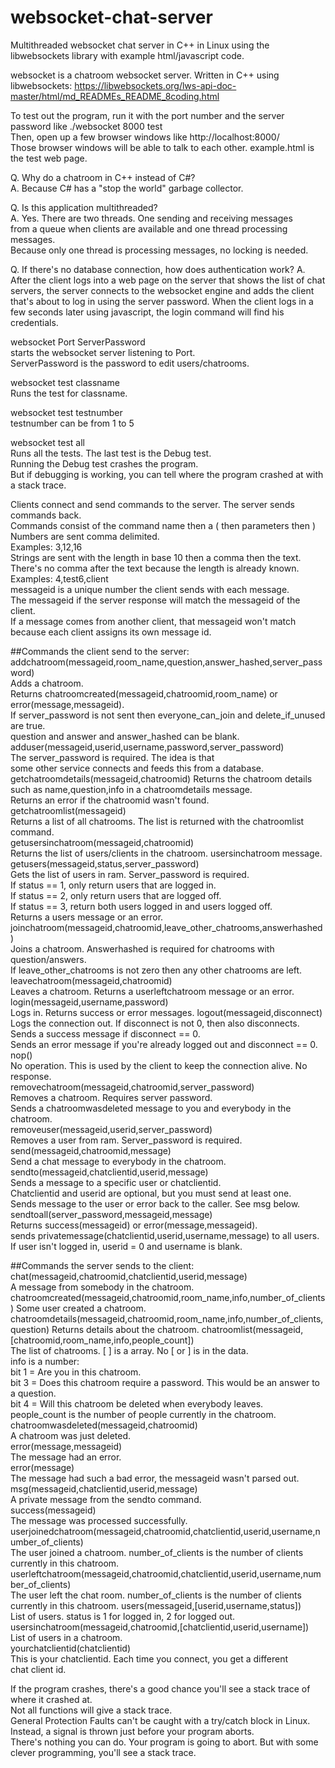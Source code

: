 # websocket-chat-server
Multithreaded websocket chat server in C++ in Linux using the libwebsockets library with example html/javascript code.

websocket is a chatroom websocket server.
Written in C++ using libwebsockets: 
https://libwebsockets.org/lws-api-doc-master/html/md_READMEs_README_8coding.html

To test out the program, run it with the port number and the server password like ./websocket 8000 test  
Then, open up a few browser windows like http://localhost:8000/  
Those browser windows will be able to talk to each other. example.html is the test web page.

Q. Why do a chatroom in C++ instead of C#?  
A. Because C# has a "stop the world" garbage collector.  

Q. Is this application multithreaded?  
A. Yes. There are two threads. One sending and receiving messages  
   from a queue when clients are available and one thread processing messages.  
   Because only one thread is processing messages, no locking is needed.
   
Q. If there's no database connection, how does authentication work?
A. After the client logs into a web page on the server that shows the list
   of chat servers, the server connects to the websocket engine and adds
   the client that's about to log in using the server password. When the
   client logs in a few seconds later using javascript, the login command
   will find his credentials.

websocket Port ServerPassword  
	starts the websocket server listening to Port.  
	ServerPassword is the password to edit users/chatrooms.  

websocket test classname  
	Runs the test for classname.  

websocket test testnumber  
	testnumber can be from 1 to 5  

websocket test all  
	Runs all the tests. The last test is the Debug test.   
  Running the Debug test crashes the program.  
  But if debugging is working, you can tell where the program crashed at with a stack trace.  
	
Clients connect and send commands to the server. The server sends commands back.  
Commands consist of the command name then a ( then parameters then )  
Numbers are sent comma delimited.   
Examples: 3,12,16  
Strings are sent with the length in base 10 then a comma then the text.  
There's no comma after the text because the length is already known.  
Examples: 4,test6,client  
messageid is a unique number the client sends with each message.  
The messageid if the server response will match the messageid of the client.  
If a message comes from another client, that messageid won't match  
because each client assigns its own message id.  

##Commands the client send to the server:  
	addchatroom(messageid,room_name,question,answer_hashed,server_password)  
		Adds a chatroom.  
		Returns chatroomcreated(messageid,chatroomid,room_name) or error(message,messageid).  
		If server_password is not sent then everyone_can_join and delete_if_unused are true.  
		question and answer and answer_hashed can be blank.  
	adduser(messageid,userid,username,password,server_password)  
		The server_password is required. The idea is that   
		some other service connects and feeds this from a database.  
	getchatroomdetails(messageid,chatroomid)
		Returns the chatroom details such as name,question,info in a chatroomdetails message.  
		Returns an error if the chatroomid wasn't found.  
	getchatroomlist(messageid)  
		Returns a list of all chatrooms. The list is returned with the chatroomlist command.  
	getusersinchatroom(messageid,chatroomid)  
		Returns the list of users/clients in the chatroom. usersinchatroom message.  
	getusers(messageid,status,server_password)  
		Gets the list of users in ram. Server_password is required.  
		If status == 1, only return users that are logged in.  
		If status == 2, only return users that are logged off.  
		If status == 3, return both users logged in and users logged off.  
		Returns a users message or an error.  
	joinchatroom(messageid,chatroomid,leave_other_chatrooms,answerhashed)  
		Joins a chatroom. Answerhashed is required for chatrooms with question/answers.  
		If leave_other_chatrooms is not zero then any other chatrooms are left.  
	leavechatroom(messageid,chatroomid)  
		Leaves a chatroom. Returns a userleftchatroom message or an error.  
	login(messageid,username,password)  
		Logs in. Returns success or error messages.
	logout(messageid,disconnect)  
		Logs the connection out. If disconnect is not 0, then also disconnects.  
		Sends a success message if disconnect == 0.  
		Sends an error message if you're already logged out and disconnect == 0.  
	nop()  
		No operation. This is used by the client to keep the connection alive. No response.  
	removechatroom(messageid,chatroomid,server_password)  
		Removes a chatroom. Requires server password.  
		Sends a chatroomwasdeleted message to you and everybody in the chatroom.  
	removeuser(messageid,userid,server_password)  
		Removes a user from ram. Server_password is required.  
	send(messageid,chatroomid,message)  
		Send a chat message to everybody in the chatroom.  
	sendto(messageid,chatclientid,userid,message)  
		Sends a message to a specific user or chatclientid.  
		Chatclientid and userid are optional, but you must send at least one.  
		Sends message to the user or error back to the caller. See msg below.  
	sendtoall(server_password,messageid,message)  
		Returns success(messageid) or error(message,messageid).  
		sends privatemessage(chatclientid,userid,username,message) to all users.  
		If user isn't logged in, userid = 0 and username is blank.  
	
##Commands the server sends to the client:  
	chat(messageid,chatroomid,chatclientid,userid,message)  
		A message from somebody in the chatroom.  
	chatroomcreated(messageid,chatroomid,room_name,info,number_of_clients)
		Some user created a chatroom.  
	chatroomdetails(messageid,chatroomid,room_name,info,number_of_clients,question)
		Returns details about the chatroom.
	chatroomlist(messageid,[chatroomid,room_name,info,people_count])  
		The list of chatrooms. [ ] is a array. No [ or ] is in the data.  
		info is a number:  
			bit 1 = Are you in this chatroom.  
			bit 3 = Does this chatroom require a password. This would be an answer to a question.  
			bit 4 = Will this chatroom be deleted when everybody leaves.  
		people_count is the number of people currently in the chatroom.
	chatroomwasdeleted(messageid,chatroomid)  
		A chatroom was just deleted.  
	error(message,messageid)  
		The message had an error.  
	error(message)  
		The message had such a bad error, the messageid wasn't parsed out.  
	msg(messageid,chatclientid,userid,message)  
		A private message from the sendto command.  
	success(messageid)  
		The message was processed successfully.  
	userjoinedchatroom(messageid,chatroomid,chatclientid,userid,username,number_of_clients)  
		The user joined a chatroom. number_of_clients is the number of clients currently in this chatroom.
	userleftchatroom(messageid,chatroomid,chatclientid,userid,username,number_of_clients)  
		The user left the chat room. number_of_clients is the number of clients currently in this chatroom.
	users(messageid,[userid,username,status])  
		List of users. status is 1 for logged in, 2 for logged out.  
	usersinchatroom(messageid,chatroomid,[chatclientid,userid,username])  
		List of users in a chatroom.  
	yourchatclientid(chatclientid)  
		This is your chatclientid. Each time you connect, you get a different  
		chat client id.  
	
If the program crashes, there's a good chance you'll see a stack trace of where it crashed at.   
Not all functions will give a stack trace.  
General Protection Faults can't be caught with a try/catch block in Linux. Instead, a signal is thrown just before your program aborts.  
There's nothing you can do. Your program is going to abort. But with some clever programming, you'll see a stack trace.  
